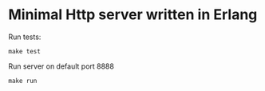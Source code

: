 Minimal Http server written in Erlang
=====================================

Run tests:

```make test```

Run server on default port 8888

```make run```
